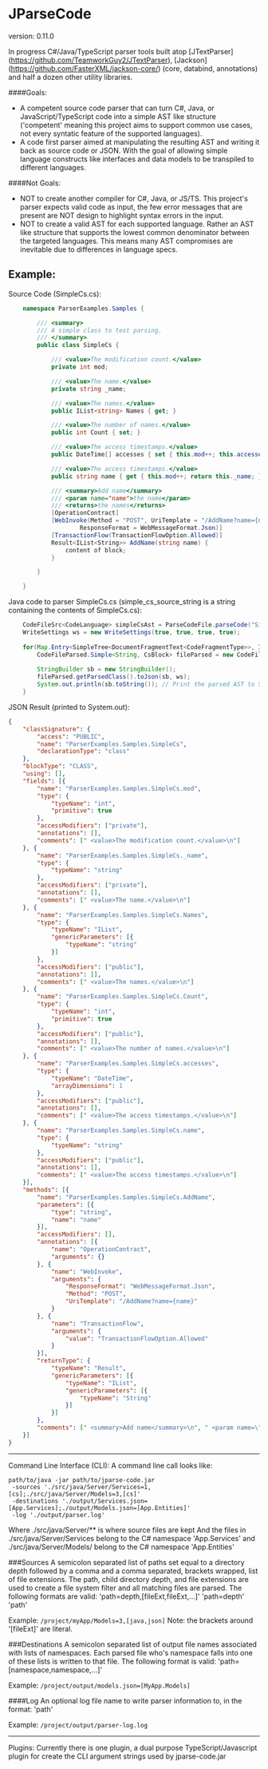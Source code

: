 JParseCode
==============
version: 0.11.0

In progress C#/Java/TypeScript parser tools built atop [JTextParser] (https://github.com/TeamworkGuy2/JTextParser), [Jackson] (https://github.com/FasterXML/jackson-core/) (core, databind, annotations) and half a dozen other utility libraries. 

####Goals:
* A competent source code parser that can turn C#, Java, or JavaScript/TypeScript code into a simple AST like structure ('competent' meaning this project aims to support common use cases, not every syntatic feature of the supported languages). 
* A code first parser aimed at manipulating the resulting AST and writing it back as source code or JSON.  With the goal of allowing simple language constructs like interfaces and data models to be transpiled to different languages. 

####Not Goals: 
* NOT to create another compiler for C#, Java, or JS/TS. This project's parser expects valid code as input, the few error messages that are present are NOT design to highlight syntax errors in the input. 
* NOT to create a valid AST for each supported language. Rather an AST like structure that supports the lowest common denominator between the targeted languages. This means many AST compromises are inevitable due to differences in language specs. 


Example:
--------

Source Code (SimpleCs.cs):
```C#
	namespace ParserExamples.Samples {

		/// <summary>
		/// A simple class to test parsing.
		/// </summary>
		public class SimpleCs {

			/// <value>The modification count.</value>
			private int mod;

			/// <value>The name.</value>
			private string _name;

			/// <value>The names.</value>
			public IList<string> Names { get; }

			/// <value>The number of names.</value>
			public int Count { set; }

			/// <value>The access timestamps.</value>
			public DateTime[] accesses { set { this.mod++; this.accesses = value; } }

			/// <value>The access timestamps.</value>
			public string name { get { this.mod++; return this._name; } set { this.mod++; this._name = value; } }

			/// <summary>Add name</summary>
			/// <param name="name">the name</param>
			/// <returns>the names</returns>
			[OperationContract]
			[WebInvoke(Method = "POST", UriTemplate = "/AddName?name={name}",
					ResponseFormat = WebMessageFormat.Json)]
			[TransactionFlow(TransactionFlowOption.Allowed)]
			Result<IList<String>> AddName(string name) {
				content of block;
			}

		}

	}
```


Java code to parser SimpleCs.cs (simple_cs_source_string is a string containing the contents of SimpleCs.cs):
```Java
	CodeFileSrc<CodeLanguage> simpleCsAst = ParseCodeFile.parseCode("SimpleCs.cs", CodeLanguageOptions.C_SHARP, simple_cs_source_string);
	WriteSettings ws = new WriteSettings(true, true, true, true);
	
	for(Map.Entry<SimpleTree<DocumentFragmentText<CodeFragmentType>>, IntermClass.SimpleImpl<CsBlock>> block : CodeLanguageOptions.C_SHARP.getExtractor().extractClassFieldsAndMethodSignatures(simpleCsAst.getDoc())) {
		CodeFileParsed.Simple<String, CsBlock> fileParsed = new CodeFileParsed.Simple<>("SimpleCs.cs", block.getValue(), block.getKey());
	
		StringBuilder sb = new StringBuilder();
		fileParsed.getParsedClass().toJson(sb, ws);
		System.out.println(sb.toString()); // Print the parsed AST to System.out
	}
```


JSON Result (printed to System.out):
```JSON
{
	"classSignature": {
		"access": "PUBLIC",
		"name": "ParserExamples.Samples.SimpleCs",
		"declarationType": "class"
	},
	"blockType": "CLASS",
	"using": [],
	"fields": [{
		"name": "ParserExamples.Samples.SimpleCs.mod",
		"type": {
			"typeName": "int",
			"primitive": true
		},
		"accessModifiers": ["private"],
		"annotations": [],
		"comments": [" <value>The modification count.</value>\n"]
	}, {
		"name": "ParserExamples.Samples.SimpleCs._name",
		"type": {
			"typeName": "string"
		},
		"accessModifiers": ["private"],
		"annotations": [],
		"comments": [" <value>The name.</value>\n"]
	}, {
		"name": "ParserExamples.Samples.SimpleCs.Names",
		"type": {
			"typeName": "IList",
			"genericParameters": [{
				"typeName": "string"
			}]
		},
		"accessModifiers": ["public"],
		"annotations": [],
		"comments": [" <value>The names.</value>\n"]
	}, {
		"name": "ParserExamples.Samples.SimpleCs.Count",
		"type": {
			"typeName": "int",
			"primitive": true
		},
		"accessModifiers": ["public"],
		"annotations": [],
		"comments": [" <value>The number of names.</value>\n"]
	}, {
		"name": "ParserExamples.Samples.SimpleCs.accesses",
		"type": {
			"typeName": "DateTime",
			"arrayDimensions": 1
		},
		"accessModifiers": ["public"],
		"annotations": [],
		"comments": [" <value>The access timestamps.</value>\n"]
	}, {
		"name": "ParserExamples.Samples.SimpleCs.name",
		"type": {
			"typeName": "string"
		},
		"accessModifiers": ["public"],
		"annotations": [],
		"comments": [" <value>The access timestamps.</value>\n"]
	}],
	"methods": [{
		"name": "ParserExamples.Samples.SimpleCs.AddName",
		"parameters": [{
			"type": "string",
			"name": "name"
		}],
		"accessModifiers": [],
		"annotations": [{
			"name": "OperationContract",
			"arguments": {}
		}, {
			"name": "WebInvoke",
			"arguments": {
				"ResponseFormat": "WebMessageFormat.Json",
				"Method": "POST",
				"UriTemplate": "/AddName?name={name}"
			}
		}, {
			"name": "TransactionFlow",
			"arguments": {
				"value": "TransactionFlowOption.Allowed"
			}
		}],
		"returnType": {
			"typeName": "Result",
			"genericParameters": [{
				"typeName": "IList",
				"genericParameters": [{
					"typeName": "String"
				}]
			}]
		},
		"comments": [" <summary>Add name</summary>\n", " <param name=\"name\">the name</param>\n", " <returns>the names</returns>\n"]
	}]
}
```


--------
Command Line Interface (CLI):
A command line call looks like:
```
path/to/java -jar path/to/jparse-code.jar 
 -sources './src/java/Server/Services=1,[cs];./src/java/Server/Models=3,[cs]'
 -destinations './output/Services.json=[App.Services];./output/Models.json=[App.Entities]'
 -log './output/parser.log'
```
Where ./src/java/Server/** is where source files are kept
And the files in ./src/java/Server/Services belong to the C# namespace 'App.Services' and ./src/java/Server/Models/ belong to the C# namespace 'App.Entities'


###Sources
A semicolon separated list of paths set equal to a directory depth followed by a comma and a comma separated, brackets wrapped, list of file extensions. 
The path, child directory depth, and file extensions are used to create a file system filter and all matching files are parsed.
The following formats are valid:
'path=depth,[fileExt,fileExt,...]'
'path=depth'
'path'

Example: ```/project/myApp/Models=3,[java,json]```
Note: the brackets around '[fileExt]' are literal.


###Destinations
A semicolon separated list of output file names associated with lists of namespaces.  Each parsed file who's namespace falls into one of these lists is written to that file. 
The following format is valid:
'path=[namespace,namespace,...]'

Example: ```/project/output/models.json=[MyApp.Models]```


####Log
An optional log file name to write parser information to, in the format:
'path'

Example: ```/project/output/parser-log.log```


--------
Plugins:
Currently there is one plugin, a dual purpose TypeScript/Javascript plugin for create the CLI argument strings used by jparse-code.jar
